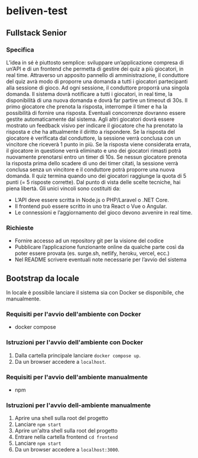# beliven-test

## Fullstack Senior

### Specifica
L’idea in sé è piuttosto semplice: sviluppare un’applicazione compresa di un’API e di un
frontend che permetta di gestire dei quiz a più giocatori, in real time.
Attraverso un apposito pannello di amministrazione, il conduttore del quiz avrà modo di
proporre una domanda a tutti i giocatori partecipanti alla sessione di gioco. Ad ogni
sessione, il conduttore proporrà una singola domanda. Il sistema dovrà notificare a tutti i
giocatori, in real time, la disponibilità di una nuova domanda e dovrà far partire un timeout di
30s.
Il primo giocatore che prenota la risposta, interrompe il timer e ha la possibilità di fornire una
risposta. Eventuali concorrenze dovranno essere gestite automaticamente dal sistema.
Agli altri giocatori dovrà essere mostrato un feedback visivo per indicare il giocatore che ha
prenotato la risposta e che ha attualmente il diritto a rispondere.
Se la risposta del giocatore è verificata dal conduttore, la sessione verrà conclusa con un
vincitore che riceverà 1 punto in più.
Se la risposta viene considerata errata, il giocatore in questione verrà eliminato e uno dei
giocatori rimasti potrà nuovamente prenotarsi entro un timer di 10s.
Se nessun giocatore prenota la risposta prima dello scadere di uno dei timer citati, la
sessione verrà conclusa senza un vincitore e il conduttore potrà proporre una nuova
domanda.
Il quiz termina quando uno dei giocatori raggiunge la quota di 5 punti (= 5 risposte corrette).
Dal punto di vista delle scelte tecniche, hai piena libertà. Gli unici vincoli sono costituiti da:
- L’API deve essere scritta in Node.js o PHP/Laravel o .NET Core.
- Il frontend può essere scritto in uno tra React o Vue o Angular.
- Le connessioni e l’aggiornamento del gioco devono avvenire in real time.

### Richieste
- Fornire accesso ad un repository git per la visione del codice
- Pubblicare l’applicazione funzionante online da qualche parte così da poter essere provata (es. surge.sh, netlify, heroku, vercel, ecc.)
- Nel README scrivere eventuali note necessarie per l’avvio del sistema

## Bootstrap da locale
In locale è possibile lanciare il sistema sia con Docker se disponibile, che manualmente.

### Requisiti per l'avvio dell'ambiente con Docker
- docker compose

### Istruzioni per l'avvio dell'ambiente con Docker
1. Dalla cartella principale lanciare ```docker compose up```.
2. Da un browser accedere a ```localhost```.

### Requisiti per l'avvio dell'ambiente manualmente
- npm

### Istruzioni per l'avvio dell-ambiente manualmente
1. Aprire una shell sulla root del progetto
2. Lanciare ```npm start```
3. Aprire un'altra shell sulla root del progetto
4. Entrare nella cartella frontend ```cd frontend```
5. Lanciare ```npm start```
6. Da un browser accedere a ```localhost:3000```.
